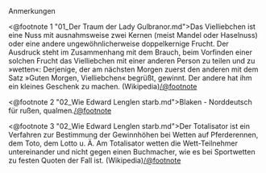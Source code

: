 <div class="anmerkungen">Anmerkungen</div>

<@footnote 1 "01_Der Traum der Lady Gulbranor.md">Das Vielliebchen ist eine Nuss mit ausnahmsweise zwei Kernen (meist Mandel oder Haselnuss) oder eine andere ungewöhnlicherweise doppelkernige Frucht. Der Ausdruck steht im Zusammenhang mit dem Brauch, beim Vorfinden einer solchen Frucht das Vielliebchen mit einer anderen Person zu teilen und zu »wetten«: Derjenige, der am nächsten Morgen zuerst den anderen mit dem Satz »Guten Morgen, Vielliebchen« begrüßt, gewinnt. Der andere hat ihm ein kleines Geschenk zu machen. (Wikipedia)</@footnote>

<@footnote 2 "02_Wie Edward Lenglen starb.md">Blaken - Norddeutsch für rußen, qualmen.</@footnote>

<@footnote 3 "02_Wie Edward Lenglen starb.md">Der Totalisator ist ein Verfahren zur Bestimmung der Gewinnhöhen bei Wetten auf Pferderennen, dem Toto, dem Lotto u. Ä. Am Totalisator wetten die Wett-Teilnehmer untereinander und nicht gegen einen Buchmacher, wie es bei Sportwetten zu festen Quoten der Fall ist. (Wikipedia)</@footnote>
